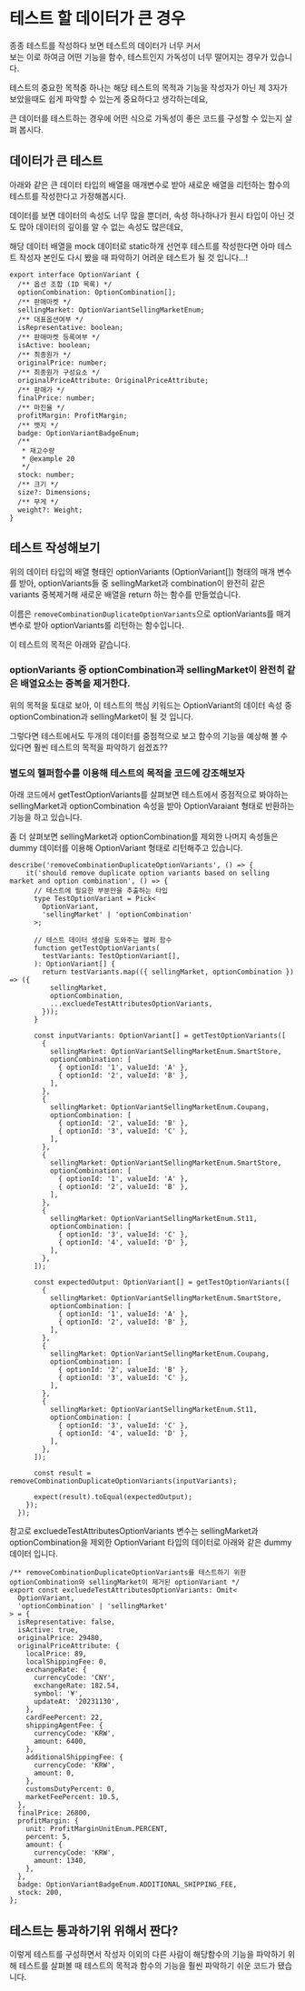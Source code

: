 # 테스트 할 데이터가 큰 경우

종종 테스트를 작성하다 보면 테스트의 데이터가 너무 커서  
보는 이로 하여금 어떤 기능을 함수, 테스트인지 가독성이 너무 떨어지는 경우가 있습니다.

테스트의 중요한 목적중 하나는 해당 테스트의 목적과 기능을 작성자가 아닌 제 3자가 보았을때도
쉽게 파악할 수 있는게 중요하다고 생각하는데요,

큰 데이터를 테스트하는 경우에 어떤 식으로 가독성이 좋은 코드를 구성할 수 있는지 살펴 봅시다.
  
  
  



## 데이터가 큰 테스트  

아래와 같은 큰 데이터 타입의 배열을 매개변수로 받아 새로운 배열을 리턴하는 함수의 테스트를 작성한다고 가정해봅시다.

데이터를 보면 데이터의 속성도 너무 많을 뿐더러,
속성 하나하나가 원시 타입이 아닌 것도 많아 데이터의 깊이를 알 수 없는 속성도 많은데요,

해당 데이터 배열을 mock 데이터로 static하개 선언후 테스트를 작성한다면 아마 테스트 작성자 본인도 
다시 봤을 때 파악하기 어려운 테스트가 될 것 입니다...!

```
export interface OptionVariant {
  /** 옵션 조합 (ID 목록) */
  optionCombination: OptionCombination[];
  /** 판매마켓 */
  sellingMarket: OptionVariantSellingMarketEnum;
  /** 대표옵션여부 */
  isRepresentative: boolean;
  /** 판매마켓 등록여부 */
  isActive: boolean;
  /** 최종원가 */
  originalPrice: number;
  /** 최종원가 구성요소 */
  originalPriceAttribute: OriginalPriceAttribute;
  /** 판매가 */
  finalPrice: number;
  /** 마진율 */
  profitMargin: ProfitMargin;
  /** 뱃지 */
  badge: OptionVariantBadgeEnum;
  /**
   * 재고수량
   * @example 20
   */
  stock: number;
  /** 크기 */
  size?: Dimensions;
  /** 무게 */
  weight?: Weight;
}

```


## 테스트 작성해보기

위의 데이터 타입의 배열 형태인 optionVariants (OptionVariant[]) 형태의 매개 변수를 받아,
optionVariants들 중  sellingMarket과 combination이 완전히 같은 
variants 중복제거해 새로운 배열을 return 하는 함수를 만들었습니다.


이름은 `removeCombinationDuplicateOptionVariants`으로 optionVariants를 매겨변수로 받아 optionVariants를 리턴하는 함수입니다.


이 테스트의 목적은 아래와 같습니다.

### optionVariants 중 optionCombination과 sellingMarket이 완전히 같은 배열요소는 중복을 제거한다.

위의 목적을 토대로 보아, 이 테스트의 핵심 키워드는 
OptionVariant의 데이터 속성 중 optionCombination과 sellingMarket이 될 것 입니다.


그렇다면 테스트에서도 두개의 데이터를 중점적으로 보고 함수의 기능을 예상해 볼 수 있다면 훨씬
테스트의 목적을 파악하기 쉽겠죠??




### 별도의 헬퍼함수를 이용해 테스트의 목적을 코드에 강조해보자  

아래 코드에서 getTestOptionVariants를 살펴보면 테스트에서 중점적으로 봐야하는 sellingMarket과 optionCombination 속성을 받아
OptionVaraiant 형태로 반환하는 기능을 하고 있습니다.

좀 더 살펴보면 sellingMarket과 optionCombination를 제외한 나머지 속성들은 dummy 데이터를 이용해 OptionVariant 형태로 리턴해주고 있습니다.

```
describe('removeCombinationDuplicateOptionVariants', () => {
    it('should remove duplicate option variants based on selling market and option combination', () => {
      // 테스트에 필요한 부분만을 추출하는 타입
      type TestOptionVariant = Pick<
        OptionVariant,
        'sellingMarket' | 'optionCombination'
      >;

      // 테스트 데이터 생성을 도와주는 헬퍼 함수
      function getTestOptionVariants(
        testVariants: TestOptionVariant[],
      ): OptionVariant[] {
        return testVariants.map(({ sellingMarket, optionCombination }) => ({
          sellingMarket,
          optionCombination,
          ...excluedeTestAttributesOptionVariants,
        }));
      }

      const inputVariants: OptionVariant[] = getTestOptionVariants([
        {
          sellingMarket: OptionVariantSellingMarketEnum.SmartStore,
          optionCombination: [
            { optionId: '1', valueId: 'A' },
            { optionId: '2', valueId: 'B' },
          ],
        },
        {
          sellingMarket: OptionVariantSellingMarketEnum.Coupang,
          optionCombination: [
            { optionId: '2', valueId: 'B' },
            { optionId: '3', valueId: 'C' },
          ],
        },
        {
          sellingMarket: OptionVariantSellingMarketEnum.SmartStore,
          optionCombination: [
            { optionId: '1', valueId: 'A' },
            { optionId: '2', valueId: 'B' },
          ],
        },
        {
          sellingMarket: OptionVariantSellingMarketEnum.St11,
          optionCombination: [
            { optionId: '3', valueId: 'C' },
            { optionId: '4', valueId: 'D' },
          ],
        },
      ]);

      const expectedOutput: OptionVariant[] = getTestOptionVariants([
        {
          sellingMarket: OptionVariantSellingMarketEnum.SmartStore,
          optionCombination: [
            { optionId: '1', valueId: 'A' },
            { optionId: '2', valueId: 'B' },
          ],
        },
        {
          sellingMarket: OptionVariantSellingMarketEnum.Coupang,
          optionCombination: [
            { optionId: '2', valueId: 'B' },
            { optionId: '3', valueId: 'C' },
          ],
        },
        {
          sellingMarket: OptionVariantSellingMarketEnum.St11,
          optionCombination: [
            { optionId: '3', valueId: 'C' },
            { optionId: '4', valueId: 'D' },
          ],
        },
      ]);

      const result = removeCombinationDuplicateOptionVariants(inputVariants);

      expect(result).toEqual(expectedOutput);
    });
  });
```

참고로 excluedeTestAttributesOptionVariants 변수는 sellingMarket과 optionCombination을 제외한 OptionVariant 타입의 데이터로 아래와 같은 dummy 데이터 입니다.


```
/** removeCombinationDuplicateOptionVariants를 테스트하기 위한 optionCombination와 sellingMarket이 제거된 optionVariant */
export const excluedeTestAttributesOptionVariants: Omit<
  OptionVariant,
  'optionCombination' | 'sellingMarket'
> = {
  isRepresentative: false,
  isActive: true,
  originalPrice: 29480,
  originalPriceAttribute: {
    localPrice: 89,
    localShippingFee: 0,
    exchangeRate: {
      currencyCode: 'CNY',
      exchangeRate: 182.54,
      symbol: '¥',
      updateAt: '20231130',
    },
    cardFeePercent: 22,
    shippingAgentFee: {
      currencyCode: 'KRW',
      amount: 6400,
    },
    additionalShippingFee: {
      currencyCode: 'KRW',
      amount: 0,
    },
    customsDutyPercent: 0,
    marketFeePercent: 10.5,
  },
  finalPrice: 26800,
  profitMargin: {
    unit: ProfitMarginUnitEnum.PERCENT,
    percent: 5,
    amount: {
      currencyCode: 'KRW',
      amount: 1340,
    },
  },
  badge: OptionVariantBadgeEnum.ADDITIONAL_SHIPPING_FEE,
  stock: 200,
};
```





## 테스트는 통과하기위 위해서 짠다?

이렇게 테스트를 구성하면서 작성자 이외의 다른 사람이 해당함수의 기능을 파악하기 위해
테스트를 살펴볼 때 테스트의 목적과 함수의 기능을 훨씬 파악하기 쉬운 코드가 됐습니다.

















